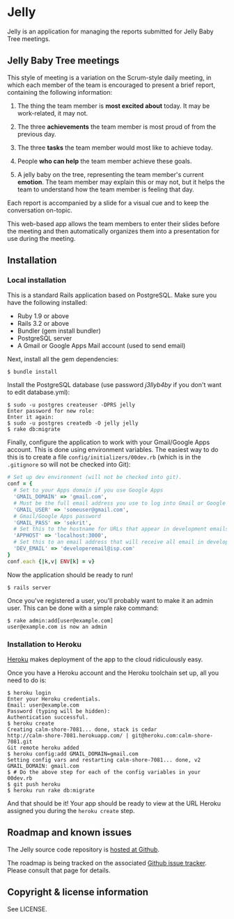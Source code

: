 # Jelly

Jelly is an application for managing the reports submitted for Jelly Baby Tree meetings.

## Jelly Baby Tree meetings

This style of meeting is a variation on the Scrum-style daily meeting, in which each member of the team is encouraged to present a brief report, containing the
following information:

1. The thing the team member is **most excited about** today. It may be work-related, it may not.

2. The three **achievements** the team member is most proud of from the previous day.

3. The three **tasks** the team member would most like to achieve today.

4. People **who can help** the team member achieve these goals.

5. A jelly baby on the tree, representing the team member's current **emotion**. The team member may explain this or may not, but it helps the team to understand how the team member is feeling that day.

Each report is accompanied by a slide for a visual cue and to keep the conversation on-topic.

This web-based app allows the team members to enter their slides before the meeting and then automatically organizes them into a presentation for use during the meeting.

## Installation

### Local installation

This is a standard Rails application based on PostgreSQL. Make sure you have
the following installed:

* Ruby 1.9 or above
* Rails 3.2 or above
* Bundler (gem install bundler)
* PostgreSQL server
* A Gmail or Google Apps Mail account (used to send email)

Next, install all the gem dependencies:

```console
$ bundle install
```

Install the PostgreSQL database (use password *j3llyb4by* if you don't want to edit database.yml):

```console
$ sudo -u postgres createuser -DPRS jelly
Enter password for new role: 
Enter it again: 
$ sudo -u postgres createdb -O jelly jelly
$ rake db:migrate
```

Finally, configure the application to work with your Gmail/Google Apps account. This is done using environment variables. The easiest way to do this is to create a file `config/initializers/00dev.rb` (which is in the `.gitignore` so will not be checked into Git):

```ruby
# Set up dev environment (will not be checked into git).
conf = {
  # Set to your Apps domain if you use Google Apps
  'GMAIL_DOMAIN' => 'gmail.com',
  # Must be the full email address you use to log into Gmail or Google Apps
  'GMAIL_USER' => 'someuser@gmail.com',
  # Gmail/Google Apps password
  'GMAIL_PASS' => 'sekrit',
  # Set this to the hostname for URLs that appear in development emails 
  'APPHOST' => 'localhost:3000',
  # Set this to an email address that will receive all email in development mode
  'DEV_EMAIL' => 'developeremail@isp.com'
}
conf.each {|k,v| ENV[k] = v}
```
Now the application should be ready to run!

```console
$ rails server
```
Once you've registered a user, you'll probably want to make it an admin user. This can be done with a simple rake command:

```console
$ rake admin:add[user@example.com]
user@example.com is now an admin
```

### Installation to Heroku

[Heroku](http://www.heroku.com/) makes deployment of the app to the cloud ridiculously easy.

Once you have a Heroku account and the Heroku toolchain set up, all you need to do is:

```console
$ heroku login
Enter your Heroku credentials.
Email: user@example.com
Password (typing will be hidden): 
Authentication successful.
$ heroku create
Creating calm-shore-7081... done, stack is cedar
http://calm-shore-7081.herokuapp.com/ | git@heroku.com:calm-shore-7081.git
Git remote heroku added
$ heroku config:add GMAIL_DOMAIN=gmail.com
Setting config vars and restarting calm-shore-7081... done, v2
GMAIL_DOMAIN: gmail.com
$ # Do the above step for each of the config variables in your 00dev.rb
$ git push heroku
$ heroku run rake db:migrate
```

And that should be it! Your app should be ready to view at the URL Heroku assigned you during the `heroku create` step.

## Roadmap and known issues

The Jelly source code repository is [hosted at Github](https://github.com/pedantic-git/jelly).

The roadmap is being tracked on the associated [Github issue tracker](https://github.com/pedantic-git/jelly/issues). Please consult that page for details.

## Copyright & license information

See LICENSE.

